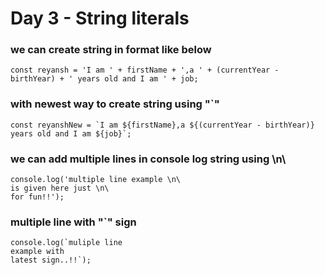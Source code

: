 # Day 3 - String literals

### we can create string in format like below
```
const reyansh = 'I am ' + firstName + ',a ' + (currentYear - birthYear) + ' years old and I am ' + job;
```

### with newest way to create string using "`"
```
const reyanshNew = `I am ${firstName},a ${(currentYear - birthYear)} years old and I am ${job}`; 
```

### we can add multiple lines in console log string using \n\
```
console.log('multiple line example \n\
is given here just \n\
for fun!!');
```

### multiple line with "`" sign
```
console.log(`muliple line
example with
latest sign..!!`);
```